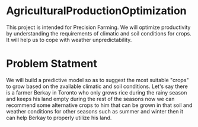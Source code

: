

# AgriculturalProductionOptimization
 This project is intended for Precision Farming. We will optimize productivity by understanding the requirements of climatic and soil conditions for crops. It will help us to cope with weather unpredictability. 
# Problem Statment
 We will build a predictive model so as to suggest the most suitable "crops" to grow based on the available climatic and soil conditions. 
 Let's say there is a farmer Berkay in Toronto who only grows rice during the rainy season and keeps his land empty during the rest of the seasons now we can recommend some alternative crops to him that can
 be grown in that soil and weather conditions for other seasons such as summer and winter then it can help Berkay to properly utilize his land.

